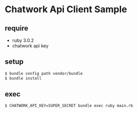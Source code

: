 # Chatwork Api Client Sample

## require

- ruby 3.0.2
- chatwork api key

## setup

```bash
$ bundle config path vendor/bundle
$ bundle install
```

## exec

```bash
$ CHATWORK_API_KEY=SUPER_SECRET bundle exec ruby main.rb
```

